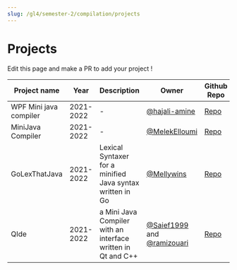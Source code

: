 ```yaml
---
slug: /gl4/semester-2/compilation/projects
---
```


# Projects

Edit this page and make a PR to add your project !

| Project name | Year | Description | Owner | Github Repo |
| --- | --- | --- | --- | --- |
| WPF Mini java compiler | 2021-2022 | - | [@hajali-amine](https://github.com/hajali-amine) | [Repo](https://github.com/hajali-amine/wpf-compiler-interface) |
| MiniJava Compiler | 2021-2022 | - | [@MelekElloumi](https://github.com/MelekElloumi) | [Repo](https://github.com/MelekElloumi/MiniJava-Compiler) |
| GoLexThatJava | 2021-2022 | Lexical Syntaxer for a minified Java syntax written in Go | [@Mellywins](https://github.com/Mellywins) | [Repo](https://github.com/Mellywins/GoLexThatJava) |
| QIde | 2021-2022 | a Mini Java Compiler with an interface written in Qt and C++ | [@Saief1999](https://github.com/Saief1999) and [@ramizouari](https://github.com/ramizouari) | [Repo](https://github.com/Saief1999/QIde) |
